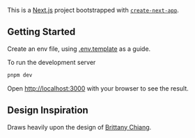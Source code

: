 This is a [Next.js](https://nextjs.org) project bootstrapped with [`create-next-app`](https://nextjs.org/docs/app/api-reference/cli/create-next-app).

## Getting Started

Create an env file, using [.env.template](.env.template) as a guide.

To run the development server

```bash
pnpm dev
```

Open [http://localhost:3000](http://localhost:3000) with your browser to see the result.



## Design Inspiration
Draws heavily upon the design of [Brittany Chiang](https://brittanychiang.com/).
